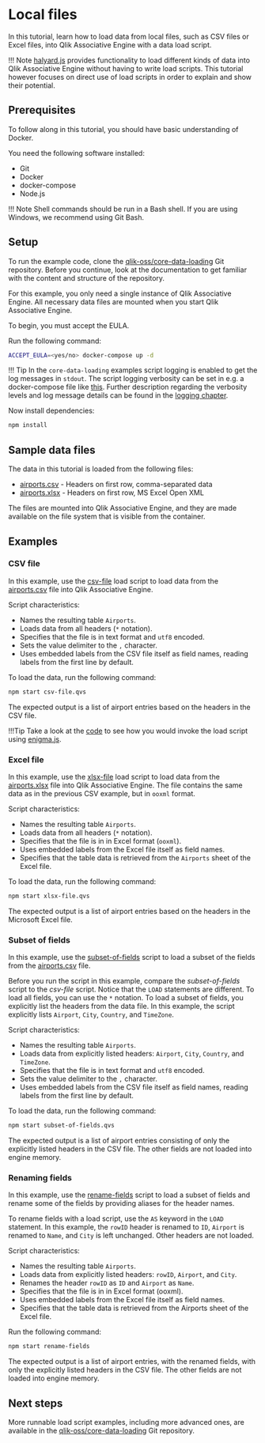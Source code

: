 # Local files

In this tutorial, learn how to load data from local files, such as CSV files or Excel files, into
Qlik Associative Engine with a data load script.

!!! Note
    [halyard.js](https://github.com/qlik-oss/halyard.js) provides functionality to load different kinds of data
    into Qlik Associative Engine without having to write load scripts. This tutorial however focuses on direct use of
    load scripts in order to explain and show their potential.

## Prerequisites

To follow along in this tutorial, you should have basic understanding of Docker.

You need the following software installed:

* Git
* Docker
* docker-compose
* Node.js

!!! Note
    Shell commands should be run in a Bash shell.
    If you are using Windows, we recommend using Git Bash.

## Setup

To run the example code, clone the [qlik-oss/core-data-loading](https://github.com/qlik-oss/core-data-loading) Git
repository. Before you continue, look at the documentation to get familiar with the content and structure of
the repository.

For this example, you only need a single instance of Qlik Associative Engine. All necessary data files are mounted when
you start Qlik Associative Engine.

To begin, you must accept the EULA.

Run the following command:

```sh
ACCEPT_EULA=<yes/no> docker-compose up -d
```

!!! Tip
    In the `core-data-loading` examples script logging is enabled to get the log messages in `stdout`.
    The script logging verbosity can be set in e.g. a docker-compose file like [this](https://github.com/qlik-oss/core-data-loading/blob/master/docker-compose.yml#L8).
    Further description regarding the verbosity levels and log message details can be found in the [logging chapter](../../services/qix-engine/logging.md).

Now install dependencies:

```sh
npm install
```

## Sample data files

The data in this tutorial is loaded from the following files:

* [airports.csv](https://github.com/qlik-oss/core-data-loading/blob/master/data/airports.csv) -
  Headers on first row, comma-separated data
* [airports.xlsx](https://github.com/qlik-oss/core-data-loading/blob/master/data/airports.xlsx) -
  Headers on first row, MS Excel Open XML

The files are mounted into Qlik Associative Engine, and they are made available on
the file system that is visible from the container.

## Examples

### CSV file

In this example, use the [csv-file](https://github.com/qlik-oss/core-data-loading/blob/master/scripts/csv-file.qvs)
load script to load data from the
[airports.csv](https://github.com/qlik-oss/core-data-loading/blob/master/data/airports.csv) file into Qlik Associative
Engine.

Script characteristics:

* Names the resulting table `Airports`.
* Loads data from all headers (`*` notation).
* Specifies that the file is in text format and `utf8` encoded.
* Sets the value delimiter to the `,` character.
* Uses embedded labels from the CSV file itself as field names, reading labels from the first line by default.

To load the data, run the following command:

```sh
npm start csv-file.qvs
```

The expected output is a list of airport entries based on the headers in the CSV file.

!!!Tip
    Take a look at the [code](https://github.com/qlik-oss/core-data-loading/blob/master/index.js)
    to see how you would invoke the load script using [enigma.js](https://github.com/qlik-oss/enigma.js/).

### Excel file

In this example, use the [xlsx-file](https://github.com/qlik-oss/core-data-loading/blob/master/scripts/xlsx-file.qvs)
load script to load data from the
[airports.xlsx](https://github.com/qlik-oss/core-data-loading/blob/master/data/airports.xlsx) file into Qlik
Associative Engine. The file contains the same data as in the previous CSV example, but in `ooxml` format.

Script characteristics:

* Names the resulting table `Airports`.
* Loads data from all headers (`*` notation).
* Specifies that the file is in in Excel format (`ooxml`).
* Uses embedded labels from the Excel file itself as field names.
* Specifies that the table data is retrieved from the `Airports` sheet of the Excel file.

To load the data, run the following command:

```sh
npm start xlsx-file.qvs
```

The expected output is a list of airport entries based on the headers in the Microsoft Excel file.

### Subset of fields

In this example, use the
[subset-of-fields](https://github.com/qlik-oss/core-data-loading/blob/master/scripts/subset-of-fields.qvs) script
to load a subset of the fields from the
[airports.csv](https://github.com/qlik-oss/core-data-loading/blob/master/data/airports.csv) file.

Before you run the script in this example, compare the _subset-of-fields_ script to the _csv-file_ script.
Notice that the `LOAD` statements are different. To load all fields, you can use the `*` notation. To load a subset
of fields, you explicitly list the headers from the data file. In this example,
the script explicitly lists `Airport`, `City`, `Country`, and `TimeZone`.

Script characteristics:

* Names the resulting table `Airports`.
* Loads data from explicitly listed headers: `Airport`, `City`, `Country`, and `TimeZone`.
* Specifies that the file is in text format and `utf8` encoded.
* Sets the value delimiter to the `,` character.
* Uses embedded labels from the CSV file itself as field names, reading labels from the first line by default.

To load the data, run the following command:

```sh
npm start subset-of-fields.qvs
```

The expected output is a list of airport entries consisting of only the explicitly listed headers in the CSV file.
The other fields are not loaded into engine memory.

### Renaming fields

In this example, use the
[rename-fields](https://github.com/qlik-oss/core-data-loading/blob/master/scripts/rename-fields.qvs) script
to load a subset of fields and rename some of the fields by providing aliases for the header names.

To rename fields with a load script, use the `AS` keyword in the `LOAD` statement. In this example,
the `rowID` header is renamed to `ID`, `Airport` is renamed to `Name`, and `City` is left unchanged.
Other headers are not loaded.

Script characteristics:

* Names the resulting table `Airports`.
* Loads data from explicitly listed headers: `rowID`, `Airport`, and `City`.
* Renames the header `rowID` as `ID` and `Airport` as `Name`.
* Specifies that the file is in in Excel format (ooxml).
* Uses embedded labels from the Excel file itself as field names.
* Specifies that the table data is retrieved from the Airports sheet of the Excel file.

Run the following command:

```sh
npm start rename-fields
```

The expected output is a list of airport entries, with the renamed fields,
with only the explicitly listed headers in the CSV file.
The other fields are not loaded into engine memory.

## Next steps

More runnable load script examples, including more advanced ones, are available in the
[qlik-oss/core-data-loading](https://github.com/qlik-oss/core-data-loading) Git repository.
